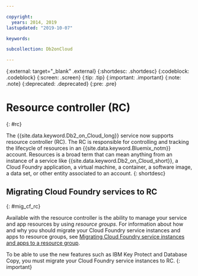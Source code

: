 ```yaml
---

copyright:
  years: 2014, 2019
lastupdated: "2019-10-07"

keywords: 

subcollection: Db2onCloud

---
```


<!-- Attribute definitions --> 
{:external: target="_blank" .external}
{:shortdesc: .shortdesc}
{:codeblock: .codeblock}
{:screen: .screen}
{:tip: .tip}
{:important: .important}
{:note: .note}
{:deprecated: .deprecated}
{:pre: .pre}

# Resource controller (RC)
{: #rc}

The {{site.data.keyword.Db2_on_Cloud_long}} service now supports resource controller (RC). The RC is responsible for controlling and tracking the lifecycle of resources in an {{site.data.keyword.Bluemix_notm}} account. Resources is a broad term that can mean anything from an instance of a service like {{site.data.keyword.Db2_on_Cloud_short}}, a Cloud Foundry application, a virtual machine, a container, a software image, a data set, or other entity associated to an account.
{: shortdesc}

## Migrating Cloud Foundry services to RC
{: #mig_cf_rc}

Available with the resource controller is the ability to manage your service and app resources by using *resource groups*. For information about how and why you should migrate your Cloud Foundry service instances and apps to resource groups, see [Migrating Cloud Foundry service instances and apps to a resource group](/docs/resources?topic=resources-migrate).

To be able to use the new features such as IBM Key Protect and Database Copy, you must migrate your Cloud Foundry service instances to RC.
{: important}

